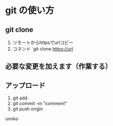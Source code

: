 # git の使い方
## git clone 
1. リモートからhttpsでurlコピー
2. コマンド `git clone <https://url>

## 必要な変更を加えます（作業する）

## アップロード
1. git add .
2. git commit -m "comment"
3. git push origin






unnko
